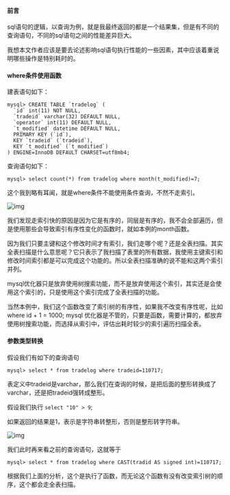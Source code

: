 #### 前言

sql语句的逻辑，以查询为例，就是我最终返回的都是一个结果集，但是有不同的查询语句，不同的sql语句之间的性能差异巨大。

我想本文作者应该是要去论述影响sql语句执行性能的一些因素，其中应该着重说明哪些操作是特别耗时的。



#### where条件使用函数

建表语句如下：

```mysql
mysql> CREATE TABLE `tradelog` (
  `id` int(11) NOT NULL,
  `tradeid` varchar(32) DEFAULT NULL,
  `operator` int(11) DEFAULT NULL,
  `t_modified` datetime DEFAULT NULL,
  PRIMARY KEY (`id`),
  KEY `tradeid` (`tradeid`),
  KEY `t_modified` (`t_modified`)
) ENGINE=InnoDB DEFAULT CHARSET=utf8mb4;
```

查询语句如下：

```mysql
mysql> select count(*) from tradelog where month(t_modified)=7;
```

这个我到略有耳闻，就是where条件不能使用条件查询，不然不走索引。

![img](https://static001.geekbang.org/resource/image/3e/86/3e30d9a5e67f711f5af2e2599e800286.png)

我们发现走索引快的原因是因为它是有序的，同层是有序的，我不会全部遍历，但是使用那些会导致索引有序性变化的函数时，就如本例的month函数。

因为我们只要主键和这个修改时间才有索引，我们走哪个呢？还是全表扫描。其实全表扫描是什么意思呢？它只表示了我扫描了表里的所有数据，我使用主键索引和修改时间索引都是可以完成这个功能的。所以全表扫描准确的说不能和这两个索引并列。

mysql优化器只是放弃使用树搜索功能，而不是放弃使用这个索引，其实还是会使用这个索引的，只是使用这个索引完成了全表扫描的功能。

当然本例中，我们这个函数改变了索引树的有序性，如果我不改变有序性呢，比如 where id + 1 = 1000; mysql 优化器是不管的，只要是函数，需要计算的，都放弃使用树搜索功能，而选择从索引中，评估出耗时较少的索引遍历扫描全表。



#### 参数类型转换

假设我们有如下的查询语句

```mysql
mysql> select * from tradelog where tradeid=110717;
```

表定义中tradeid是varchar，那么我们在查询的时候，是把后面的整形转换成了varchar，还是把tradeid强转成整形。

假设我们执行 `select "10" > 9`;

如果返回的结果是1，表示是字符串转整形，否则是整形转字符串。

![img](https://static001.geekbang.org/resource/image/2b/14/2b67fc38f1651e2622fe21d49950b214.png)

我们此时再来看之前的查询语句，这就等于

```mysql
mysql> select * from tradelog where CAST(tradid AS signed int)=110717;
```

根据我们上面的分析，这个是执行了函数，而无论这个函数有没有改变索引树的顺序，这个都会走全表扫描。

